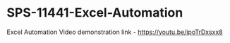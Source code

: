 # SPS-11441-Excel-Automation
Excel Automation
Video demonstration link - https://youtu.be/ipoTrDxsxx8

